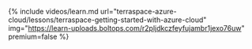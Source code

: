 {% include videos/learn.md
     url="terraspace-azure-cloud/lessons/terraspace-getting-started-with-azure-cloud"
     img="https://learn-uploads.boltops.com/r2pljdkczfeyfujambr1jexo76uw"
     premium=false %}
